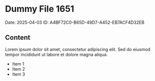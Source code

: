 # Dummy File 1651

Date: 2025-04-03
ID: A4BF72C0-B65D-49D7-A452-EB7ACF4D32EB

## Content

Lorem ipsum dolor sit amet, consectetur adipiscing elit.
Sed do eiusmod tempor incididunt ut labore et dolore magna aliqua.

* Item 1
* Item 2
* Item 3

